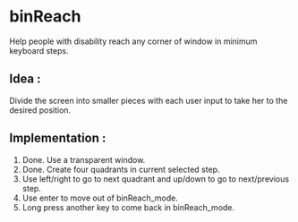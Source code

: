 # binReach

Help people with disability reach any corner of window in minimum keyboard steps.

## Idea :
Divide the screen into smaller pieces with each user input to take her to the desired position.

## Implementation :
1. Done. Use a transparent window.
2. Done. Create four quadrants in current selected step.
3. Use left/right to go to next quadrant and up/down to go to next/previous step.
4. Use enter to move out of binReach_mode.
5. Long press another key to come back in binReach_mode.
